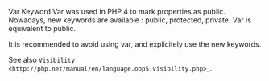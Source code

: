 Var Keyword
Var was used in PHP 4 to mark properties as public. Nowadays, new keywords are available : public, protected, private. Var is equivalent to public. 

It is recommended to avoid using var, and explicitely use the new keywords.

<?php

class foo {
    public $bar = 1;
    // Avoid var
    //var $bar = 1; 
}

?>

See also `Visibility <http://php.net/manual/en/language.oop5.visibility.php>`_.
